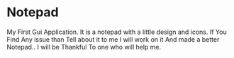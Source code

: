 # Notepad
My First Gui Application.
It is a notepad with a little design and icons.
If You Find Any issue than Tell about it to me I will work on it And made a better Notepad..
I will be Thankful To one who will help me.
